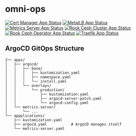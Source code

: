 # omni-ops

[![Cert Manager App Status](https://cd.apps.lab.mxe11.nl/api/badge?name=cert-manager&revision=true&showAppName=true)](https://cd.apps.lab.mxe11.nl/applications/cert-manager)
[![MetalLB App Status](https://cd.apps.lab.mxe11.nl/api/badge?name=metallb&revision=true&showAppName=true)](https://cd.apps.lab.mxe11.nl/applications/metallb)
[![Metrics Server App Status](https://cd.apps.lab.mxe11.nl/api/badge?name=metrics-server&revision=true&showAppName=true)](https://cd.apps.lab.mxe11.nl/applications/metrics-server)
[![Rook Ceph Cluster App Status](https://cd.apps.lab.mxe11.nl/api/badge?name=rook-ceph-cluster&revision=true&showAppName=true)](https://cd.apps.lab.mxe11.nl/applications/rook-ceph-cluster)
[![Rook Ceph Operator App Status](https://cd.apps.lab.mxe11.nl/api/badge?name=rook-ceph-operator&revision=true&showAppName=true)](https://cd.apps.lab.mxe11.nl/applications/rook-ceph-operator)
[![Traefik App Status](https://cd.apps.lab.mxe11.nl/api/badge?name=traefik&revision=true&showAppName=true)](https://cd.apps.lab.mxe11.nl/applications/traefik)

## ArgoCD GitOps Structure

```
├── apps/
│   ├── argocd/
│   │   ├── base/
│   │   │   ├── kustomization.yaml
│   │   │   ├── namespace.yaml
│   │   │   └── install.yaml
│   │   └── overlays/
│   │       └── production/
│   │           ├── kustomization.yaml
│   │           ├── argocd-server-patch.yaml
│   │           └── argocd-config.yaml
│   └── metrics-server/
│       └── ...
└── appplications/
    ├── kustomization.yaml
    ├── argocd.yaml           # ArgoCD manages itself
    └── metrics-server.yaml
```
